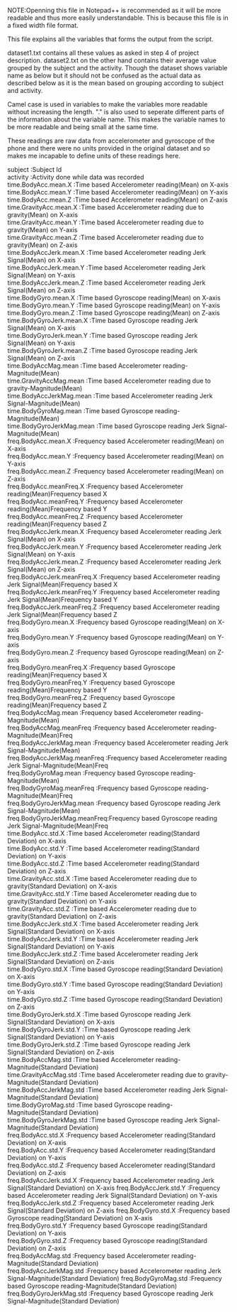 NOTE:Openning this file in Notepad++ is recommended as it will be more readable and thus more easily understandable. This is because this file is in a fixed width file format.

This file explains all the variables that forms the output from the script.

dataset1.txt contains all these values as asked in step 4 of project description.
dataset2.txt on the other hand contains their average value grouped by the subject and the activity. Though the dataset shows variable name as below but it should not be confused as the actual data as described below as it is the mean based on grouping according to subject and activity.

Camel case is used in variables to make the variables more readable without increasing the length. "." is also used to seperate different parts of the information about the variable name. This makes the variable names to be more readable and being small at the same time.

These readings are raw data from accelerometer and gyroscope of the phone and there were no units provided in the original dataset and so makes me incapable to define units of these readings here.


subject                      :Subject Id                                                                     
activity                     :Activity done while data was recorded                                          
time.BodyAcc.mean.X          :Time based Accelerometer reading(Mean) on X-axis                               
time.BodyAcc.mean.Y          :Time based Accelerometer reading(Mean) on Y-axis                               
time.BodyAcc.mean.Z          :Time based Accelerometer reading(Mean) on Z-axis                               
time.GravityAcc.mean.X       :Time based Accelerometer reading due to gravity(Mean) on X-axis                
time.GravityAcc.mean.Y       :Time based Accelerometer reading due to gravity(Mean) on Y-axis                
time.GravityAcc.mean.Z       :Time based Accelerometer reading due to gravity(Mean) on Z-axis                
time.BodyAccJerk.mean.X      :Time based Accelerometer reading Jerk Signal(Mean) on X-axis                   
time.BodyAccJerk.mean.Y      :Time based Accelerometer reading Jerk Signal(Mean) on Y-axis                   
time.BodyAccJerk.mean.Z      :Time based Accelerometer reading Jerk Signal(Mean) on Z-axis                   
time.BodyGyro.mean.X         :Time based Gyroscope reading(Mean) on X-axis                                   
time.BodyGyro.mean.Y         :Time based Gyroscope reading(Mean) on Y-axis                                   
time.BodyGyro.mean.Z         :Time based Gyroscope reading(Mean) on Z-axis                                   
time.BodyGyroJerk.mean.X     :Time based Gyroscope reading Jerk Signal(Mean) on X-axis                       
time.BodyGyroJerk.mean.Y     :Time based Gyroscope reading Jerk Signal(Mean) on Y-axis                       
time.BodyGyroJerk.mean.Z     :Time based Gyroscope reading Jerk Signal(Mean) on Z-axis                       
time.BodyAccMag.mean         :Time based Accelerometer reading-Magnitude(Mean)                               
time.GravityAccMag.mean      :Time based Accelerometer reading due to gravity-Magnitude(Mean)                
time.BodyAccJerkMag.mean     :Time based Accelerometer reading Jerk Signal-Magnitude(Mean)                   
time.BodyGyroMag.mean        :Time based Gyroscope reading-Magnitude(Mean)                                   
time.BodyGyroJerkMag.mean    :Time based Gyroscope reading Jerk Signal-Magnitude(Mean)                       
freq.BodyAcc.mean.X          :Frequency based Accelerometer reading(Mean) on X-axis                          
freq.BodyAcc.mean.Y          :Frequency based Accelerometer reading(Mean) on Y-axis                          
freq.BodyAcc.mean.Z          :Frequency based Accelerometer reading(Mean) on Z-axis                          
freq.BodyAcc.meanFreq.X      :Frequency based Accelerometer reading(Mean)Frequency based X                   
freq.BodyAcc.meanFreq.Y      :Frequency based Accelerometer reading(Mean)Frequency based Y                   
freq.BodyAcc.meanFreq.Z      :Frequency based Accelerometer reading(Mean)Frequency based Z                   
freq.BodyAccJerk.mean.X      :Frequency based Accelerometer reading Jerk Signal(Mean) on X-axis              
freq.BodyAccJerk.mean.Y      :Frequency based Accelerometer reading Jerk Signal(Mean) on Y-axis              
freq.BodyAccJerk.mean.Z      :Frequency based Accelerometer reading Jerk Signal(Mean) on Z-axis              
freq.BodyAccJerk.meanFreq.X  :Frequency based Accelerometer reading Jerk Signal(Mean)Frequency based X       
freq.BodyAccJerk.meanFreq.Y  :Frequency based Accelerometer reading Jerk Signal(Mean)Frequency based Y       
freq.BodyAccJerk.meanFreq.Z  :Frequency based Accelerometer reading Jerk Signal(Mean)Frequency based Z       
freq.BodyGyro.mean.X         :Frequency based Gyroscope reading(Mean) on X-axis                              
freq.BodyGyro.mean.Y         :Frequency based Gyroscope reading(Mean) on Y-axis                              
freq.BodyGyro.mean.Z         :Frequency based Gyroscope reading(Mean) on Z-axis                              
freq.BodyGyro.meanFreq.X     :Frequency based Gyroscope reading(Mean)Frequency based X                       
freq.BodyGyro.meanFreq.Y     :Frequency based Gyroscope reading(Mean)Frequency based Y                       
freq.BodyGyro.meanFreq.Z     :Frequency based Gyroscope reading(Mean)Frequency based Z                       
freq.BodyAccMag.mean         :Frequency based Accelerometer reading-Magnitude(Mean)                          
freq.BodyAccMag.meanFreq     :Frequency based Accelerometer reading-Magnitude(Mean)Freq                      
freq.BodyAccJerkMag.mean     :Frequency based Accelerometer reading Jerk Signal-Magnitude(Mean)              
freq.BodyAccJerkMag.meanFreq :Frequency based Accelerometer reading Jerk Signal-Magnitude(Mean)Freq          
freq.BodyGyroMag.mean        :Frequency based Gyroscope reading-Magnitude(Mean)                              
freq.BodyGyroMag.meanFreq    :Frequency based Gyroscope reading-Magnitude(Mean)Freq                          
freq.BodyGyroJerkMag.mean    :Frequency based Gyroscope reading Jerk Signal-Magnitude(Mean)                  
freq.BodyGyroJerkMag.meanFreq:Frequency based Gyroscope reading Jerk Signal-Magnitude(Mean)Freq              
time.BodyAcc.std.X           :Time based Accelerometer reading(Standard Deviation) on X-axis                 
time.BodyAcc.std.Y           :Time based Accelerometer reading(Standard Deviation) on Y-axis                 
time.BodyAcc.std.Z           :Time based Accelerometer reading(Standard Deviation) on Z-axis                 
time.GravityAcc.std.X        :Time based Accelerometer reading due to gravity(Standard Deviation) on X-axis  
time.GravityAcc.std.Y        :Time based Accelerometer reading due to gravity(Standard Deviation) on Y-axis  
time.GravityAcc.std.Z        :Time based Accelerometer reading due to gravity(Standard Deviation) on Z-axis  
time.BodyAccJerk.std.X       :Time based Accelerometer reading Jerk Signal(Standard Deviation) on X-axis     
time.BodyAccJerk.std.Y       :Time based Accelerometer reading Jerk Signal(Standard Deviation) on Y-axis     
time.BodyAccJerk.std.Z       :Time based Accelerometer reading Jerk Signal(Standard Deviation) on Z-axis     
time.BodyGyro.std.X          :Time based Gyroscope reading(Standard Deviation) on X-axis                     
time.BodyGyro.std.Y          :Time based Gyroscope reading(Standard Deviation) on Y-axis                     
time.BodyGyro.std.Z          :Time based Gyroscope reading(Standard Deviation) on Z-axis                     
time.BodyGyroJerk.std.X      :Time based Gyroscope reading Jerk Signal(Standard Deviation) on X-axis         
time.BodyGyroJerk.std.Y      :Time based Gyroscope reading Jerk Signal(Standard Deviation) on Y-axis         
time.BodyGyroJerk.std.Z      :Time based Gyroscope reading Jerk Signal(Standard Deviation) on Z-axis         
time.BodyAccMag.std          :Time based Accelerometer reading-Magnitude(Standard Deviation)                 
time.GravityAccMag.std       :Time based Accelerometer reading due to gravity-Magnitude(Standard Deviation)  
time.BodyAccJerkMag.std      :Time based Accelerometer reading Jerk Signal-Magnitude(Standard Deviation)     
time.BodyGyroMag.std         :Time based Gyroscope reading-Magnitude(Standard Deviation)                     
time.BodyGyroJerkMag.std     :Time based Gyroscope reading Jerk Signal-Magnitude(Standard Deviation)         
freq.BodyAcc.std.X           :Frequency based Accelerometer reading(Standard Deviation) on X-axis            
freq.BodyAcc.std.Y           :Frequency based Accelerometer reading(Standard Deviation) on Y-axis            
freq.BodyAcc.std.Z           :Frequency based Accelerometer reading(Standard Deviation) on Z-axis            
freq.BodyAccJerk.std.X       :Frequency based Accelerometer reading Jerk Signal(Standard Deviation) on X-axis
freq.BodyAccJerk.std.Y       :Frequency based Accelerometer reading Jerk Signal(Standard Deviation) on Y-axis
freq.BodyAccJerk.std.Z       :Frequency based Accelerometer reading Jerk Signal(Standard Deviation) on Z-axis
freq.BodyGyro.std.X          :Frequency based Gyroscope reading(Standard Deviation) on X-axis                
freq.BodyGyro.std.Y          :Frequency based Gyroscope reading(Standard Deviation) on Y-axis                
freq.BodyGyro.std.Z          :Frequency based Gyroscope reading(Standard Deviation) on Z-axis                
freq.BodyAccMag.std          :Frequency based Accelerometer reading-Magnitude(Standard Deviation)            
freq.BodyAccJerkMag.std      :Frequency based Accelerometer reading Jerk Signal-Magnitude(Standard Deviation)
freq.BodyGyroMag.std         :Frequency based Gyroscope reading-Magnitude(Standard Deviation)                
freq.BodyGyroJerkMag.std     :Frequency based Gyroscope reading Jerk Signal-Magnitude(Standard Deviation)    
